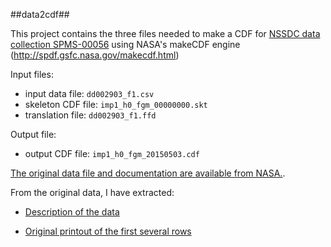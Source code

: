 ##data2cdf##

This project contains the three files needed to make a CDF for [NSSDC data collection SPMS-00056](http://nssdc.gsfc.nasa.gov/nmc/datasetDisplay.do?id=SPMS-00056) using NASA's makeCDF engine (http://spdf.gsfc.nasa.gov/makecdf.html)

Input files:

- input data file: `dd002903_f1.csv`
- skeleton CDF file: `imp1_h0_fgm_00000000.skt`
- translation file: `dd002903_f1.ffd`

Output file:

- output CDF file: `imp1_h0_fgm_20150503.cdf`

[The original data file and documentation are available from NASA.](http://spdf.sci.gsfc.nasa.gov/pub/data/imp/imp1/fluxgate_magnetometer/hourly_averaged_magnetic_field/).

From the original data, I have extracted:

- [Description of the data](http://courseweb.lis.illinois.edu/~mfall3/LIS590DCL/IMP1-Hourly-IMF-format.png)

- [Original printout of the first several rows](http://courseweb.lis.illinois.edu/~mfall3/LIS590DCL/orig-printout.png)



